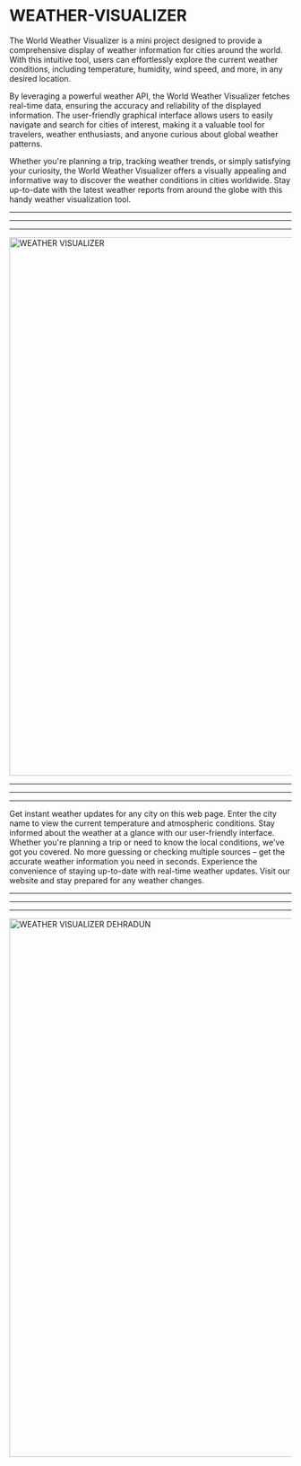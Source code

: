 # WEATHER-VISUALIZER

The World Weather Visualizer is a mini project designed to provide a comprehensive display of weather information for cities around the world. With this intuitive tool, users can effortlessly explore the current weather conditions, including temperature, humidity, wind speed, and more, in any desired location.

By leveraging a powerful weather API, the World Weather Visualizer fetches real-time data, ensuring the accuracy and reliability of the displayed information. The user-friendly graphical interface allows users to easily navigate and search for cities of interest, making it a valuable tool for travelers, weather enthusiasts, and anyone curious about global weather patterns.

Whether you're planning a trip, tracking weather trends, or simply satisfying your curiosity, the World Weather Visualizer offers a visually appealing and informative way to discover the weather conditions in cities worldwide. Stay up-to-date with the latest weather reports from around the globe with this handy weather visualization tool.

-----------------------------------------------------------------------------------------------------------------------------------------------------------------------------
*****************************************************************************************************************************************************************************
-----------------------------------------------------------------------------------------------------------------------------------------------------------------------------


<img width="960" alt="WEATHER VISUALIZER" src="https://github.com/Harishsemwal/WEATHER-VISUALIZER/assets/96759566/3e67fbd9-5141-4f56-b577-62fe37baf5ee">

-----------------------------------------------------------------------------------------------------------------------------------------------------------------------------
*****************************************************************************************************************************************************************************
-----------------------------------------------------------------------------------------------------------------------------------------------------------------------------

Get instant weather updates for any city on this web page. Enter the city name to view the current temperature and atmospheric conditions. Stay informed about the weather at a glance with our user-friendly interface. Whether you're planning a trip or need to know the local conditions, we've got you covered. No more guessing or checking multiple sources – get the accurate weather information you need in seconds. Experience the convenience of staying up-to-date with real-time weather updates. Visit our website and stay prepared for any weather changes.

-----------------------------------------------------------------------------------------------------------------------------------------------------------------------------
*****************************************************************************************************************************************************************************
-----------------------------------------------------------------------------------------------------------------------------------------------------------------------------

<img width="960" alt="WEATHER VISUALIZER DEHRADUN" src="https://github.com/Harishsemwal/WEATHER-VISUALIZER/assets/96759566/894aa65b-eae8-411f-85f5-2705922e4bef">

